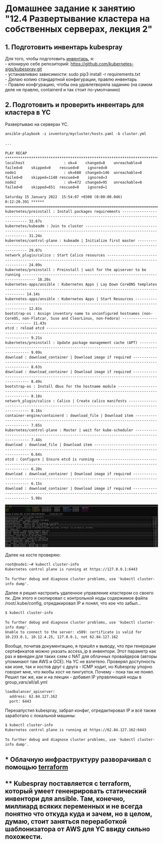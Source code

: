 # Домашнее задание к занятию "12.4 Развертывание кластера на собственных серверах, лекция 2"

## 1. Подготовить инвентарь kubespray  

Для того, чтобы подготовить [инвентарь](kubespray/inventory/mycluster/), я:  
    - клонирую себе репозиторий: https://github.com/kubernetes-sigs/kubespray.git  
    - устанавливаю зависимости: sudo pip3 install -r requirements.txt  
    - Делаю копию стандартной конфигурации, правлю инвентарь  
    - Правлю конфгурацию, чтобы она удовлетворяла заданию (на самом деле не правлю, containerd и так стоит по-умолчанию)  

## 2. Подготовить и проверить инвентарь для кластера в YC

Развертываю на серверах YC. 
```
ansible-playbook -i inventory/mycluster/hosts.yaml -b cluster.yml

...

PLAY RECAP ***************************************************************************************************************************************************
localhost                  : ok=4    changed=0    unreachable=0    failed=0    skipped=0    rescued=0    ignored=0
node1                      : ok=680  changed=146  unreachable=0    failed=0    skipped=1140 rescued=0    ignored=3
node2                      : ok=472  changed=95   unreachable=0    failed=0    skipped=651  rescued=0    ignored=1

Saturday 15 January 2022  15:54:07 +0300 (0:00:00.046)       0:12:20.391 ******
===============================================================================
kubernetes/preinstall : Install packages requirements ------------------------------------------------------------------------------------------------ 32.67s
kubernetes/kubeadm : Join to cluster ----------------------------------------------------------------------------------------------------------------- 31.24s
kubernetes/control-plane : kubeadm | Initialize first master ----------------------------------------------------------------------------------------- 29.07s
network_plugin/calico : Start Calico resources ------------------------------------------------------------------------------------------------------- 24.09s
kubernetes/preinstall : Preinstall | wait for the apiserver to be running ---------------------------------------------------------------------------- 18.20s
kubernetes-apps/ansible : Kubernetes Apps | Lay Down CoreDNS templates ------------------------------------------------------------------------------- 14.14s
kubernetes-apps/ansible : Kubernetes Apps | Start Resources ------------------------------------------------------------------------------------------ 12.81s
bootstrap-os : Assign inventory name to unconfigured hostnames (non-CoreOS, non-Flatcar, Suse and ClearLinux, non-Fedora) ---------------------------- 11.43s
etcd : reload etcd ------------------------------------------------------------------------------------------------------------------------------------ 9.21s
kubernetes/preinstall : Update package management cache (APT) ----------------------------------------------------------------------------------------- 9.09s
download : download_container | Download image if required -------------------------------------------------------------------------------------------- 8.63s
download : download_container | Download image if required -------------------------------------------------------------------------------------------- 8.49s
bootstrap-os : Install dbus for the hostname module --------------------------------------------------------------------------------------------------- 8.18s
network_plugin/calico : Calico | Create calico manifests ---------------------------------------------------------------------------------------------- 8.16s
container-engine/containerd : download_file | Download item ------------------------------------------------------------------------------------------- 7.65s
kubernetes/control-plane : Master | wait for kube-scheduler ------------------------------------------------------------------------------------------- 7.44s
download : download_file | Download item -------------------------------------------------------------------------------------------------------------- 6.64s
etcd : Configure | Ensure etcd is running ------------------------------------------------------------------------------------------------------------- 6.20s
download : download_container | Download image if required -------------------------------------------------------------------------------------------- 6.15s
download : download_container | Download image if required -------------------------------------------------------------------------------------------- 5.98s
```
![Скриншот](kubespray_ansible.png)

Далее на хосте проверяю:
```
root@node1:~# kubectl cluster-info
Kubernetes control plane is running at https://127.0.0.1:6443

To further debug and diagnose cluster problems, use 'kubectl cluster-info dump'.
```
Далее я решил настроить удаленное управление кластером со своего пк. Для этого я скопировал с контрольной ноды содержимое файла /root/.kube/config, отредакировал IP и понял, что кое что забыл...
```
$ kubectl cluster-info

To further debug and diagnose cluster problems, use 'kubectl cluster-info dump'.
Unable to connect to the server: x509: certificate is valid for 10.233.0.1, 10.12.4.25, 127.0.0.1, not 62.84.127.162
```
Вообще, почитав документацию, я пришёл к выводу, что при генерации сертификатов можно указать access_ip в инвентори. Этот параметр как раз и ввнеден для таких схем с NAT для облачных провайдеров (авторы упоминают там AWS и GCE). На YC не взлетело. Проверял доступность как изне, так и хостов друг с друга - ICMP ходит, но Kubespray упорно говорит мне, что якобы хост не пингуется. Почему - пока так не понял. Решил так же, как и на лекции - добавил IP управляющей ноды в group_vars/all/all.yml
```
loadbalancer_apiserver:
  address: 62.84.127.162
  port: 6443
```
Перезапустил kubespray, забрал конфиг, отредактировал IP и всё также заработало с локальной машины:
```
$ kubectl cluster-info
Kubernetes control plane is running at https://62.84.127.162:6443

To further debug and diagnose cluster problems, use 'kubectl cluster-info dump'.
```

## *  Облачную инфраструктуру разворачивал с помощью [terraform](terraform)
## ** Kubespray поставляется с terraform, который умеет гененрировать статический инвентори для ansible. Там, конечно, миллиард всяких переменных и не всегда понятно что откуда куда и зачем, но в целом, думаю, стоит заняться переработкой шаблонизатора от AWS для YC ввиду сильно похожести.